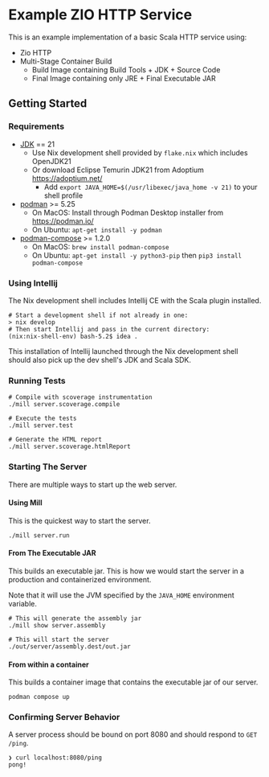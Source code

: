 # Example ZIO HTTP Service

This is an example implementation of a basic Scala HTTP service using:
* Zio HTTP
* Multi-Stage Container Build
  - Build Image containing Build Tools + JDK + Source Code
  - Final Image containing only JRE + Final Executable JAR

## Getting Started

### Requirements
- [JDK](https://adoptium.net/) == 21
  * Use Nix development shell provided by `flake.nix` which includes OpenJDK21
  * Or download Eclipse Temurin JDK21 from Adoptium https://adoptium.net/
    - Add `export JAVA_HOME=$(/usr/libexec/java_home -v 21)` to your shell profile
- [podman](https://podman.io/) >= 5.25
  * On MacOS: Install through Podman Desktop installer from https://podman.io/
  * On Ubuntu: `apt-get install -y podman`
- [podman-compose](https://docs.podman.io/en/stable/markdown/podman-compose.1.html) >= 1.2.0
  * On MacOS: `brew install podman-compose`
  * On Ubuntu: `apt-get install -y python3-pip` then `pip3 install podman-compose`

### Using Intellij
The Nix development shell includes Intellij CE with the Scala plugin installed.

```
# Start a development shell if not already in one:
> nix develop
# Then start Intellij and pass in the current directory:
(nix:nix-shell-env) bash-5.2$ idea .
```

This installation of Intellij launched through the Nix development shell should
also pick up the dev shell's JDK and Scala SDK.

### Running Tests

```
# Compile with scoverage instrumentation
./mill server.scoverage.compile

# Execute the tests
./mill server.test

# Generate the HTML report
./mill server.scoverage.htmlReport
```

### Starting The Server

There are multiple ways to start up the web server.

#### Using Mill
This is the quickest way to start the server.

```
./mill server.run
```

#### From The Executable JAR
This builds an executable jar.
This is how we would start the server in a production and containerized environment.

Note that it will use the JVM specified by the `JAVA_HOME` environment variable.

```
# This will generate the assembly jar
./mill show server.assembly

# This will start the server
./out/server/assembly.dest/out.jar
```

#### From within a container
This builds a container image that contains the executable jar of our server.

```
podman compose up
```

### Confirming Server Behavior
A server process should be bound on port 8080 and should respond to `GET /ping`.

```
❯ curl localhost:8080/ping
pong!
```
